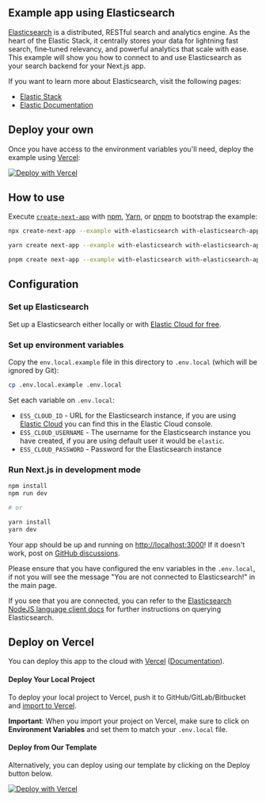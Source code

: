 ## Example app using Elasticsearch

[Elasticsearch](https://www.elastic.co/elasticsearch) is a distributed, RESTful search and analytics engine. As the heart of the Elastic Stack, it centrally stores your data for lightning fast search, fine‑tuned relevancy, and powerful analytics that scale with ease. This example will show you how to connect to and use Elasticsearch as your search backend for your Next.js app.

If you want to learn more about Elasticsearch, visit the following pages:

- [Elastic Stack](https://www.elastic.co/products)
- [Elastic Documentation](https://elastic.co/docs)

## Deploy your own

Once you have access to the environment variables you'll need, deploy the example using [Vercel](https://vercel.com?utm_source=github&utm_medium=readme&utm_campaign=next-example):

[![Deploy with Vercel](https://vercel.com/button)](https://vercel.com/new/git/external?repository-url=https://github.com/vercel/next.js/tree/canary/examples/with-elasticsearch&project-name=with-elasticsearch&repository-name=with-elasticsearch&env=ESS_CLOUD_ID,ESS_CLOUD_USERNAME,ESS_CLOUD_PASSWORD&envDescription=Required%20to%20connect%20the%20app%20with%Elasticsearch)

## How to use

Execute [`create-next-app`](https://github.com/vercel/next.js/tree/canary/packages/create-next-app) with [npm](https://docs.npmjs.com/cli/init), [Yarn](https://yarnpkg.com/lang/en/docs/cli/create/), or [pnpm](https://pnpm.io) to bootstrap the example:

```bash
npx create-next-app --example with-elasticsearch with-elasticsearch-app
```

```bash
yarn create next-app --example with-elasticsearch with-elasticsearch-app
```

```bash
pnpm create next-app --example with-elasticsearch with-elasticsearch-app
```

## Configuration

### Set up Elasticsearch

Set up a Elasticsearch either locally or with [Elastic Cloud for free](https://elastic.co/cloud).

### Set up environment variables

Copy the `env.local.example` file in this directory to `.env.local` (which will be ignored by Git):

```bash
cp .env.local.example .env.local
```

Set each variable on `.env.local`:

- `ESS_CLOUD_ID` - URL for the Elasticsearch instance, if you are using [Elastic Cloud](https://elastic.co/cloud) you can find this in the Elastic Cloud console.
- `ESS_CLOUD_USERNAME` - The username for the Elasticsearch instance you have created, if you are using default user it would be `elastic`.
- `ESS_CLOUD_PASSWORD` - Password for the Elasticsearch instance

### Run Next.js in development mode

```bash
npm install
npm run dev

# or

yarn install
yarn dev
```

Your app should be up and running on [http://localhost:3000](http://localhost:3000)! If it doesn't work, post on [GitHub discussions](https://github.com/vercel/next.js/discussions).

Please ensure that you have configured the env variables in the `.env.local`, if not you will see the message "You are not connected to Elasticsearch!" in the main page.

If you see that you are connected, you can refer to the [Elasticsearch NodeJS language client docs](https://www.elastic.co/guide/en/elasticsearch/client/javascript-api/current/index.html) for further instructions on querying Elasticsearch.

## Deploy on Vercel

You can deploy this app to the cloud with [Vercel](https://vercel.com?utm_source=github&utm_medium=readme&utm_campaign=next-example) ([Documentation](https://nextjs.org/docs/deployment)).

#### Deploy Your Local Project

To deploy your local project to Vercel, push it to GitHub/GitLab/Bitbucket and [import to Vercel](https://vercel.com/new?utm_source=github&utm_medium=readme&utm_campaign=next-example).

**Important**: When you import your project on Vercel, make sure to click on **Environment Variables** and set them to match your `.env.local` file.

#### Deploy from Our Template

Alternatively, you can deploy using our template by clicking on the Deploy button below.

[![Deploy with Vercel](https://vercel.com/button)](https://vercel.com/new/git/external?repository-url=https://github.com/vercel/next.js/tree/canary/examples/with-elasticsearch&project-name=with-elasticsearch&repository-name=with-elasticsearch&env=ESS_CLOUD_ID,ESS_CLOUD_USERNAME,ESS_CLOUD_PASSWORD&envDescription=Required%20to%20connect%20the%20app%20with%20Elasticsearch)

